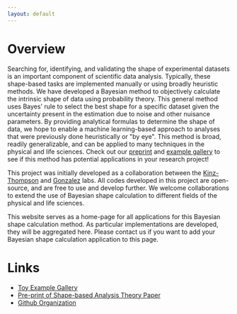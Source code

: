 ```yaml
---
layout: default
---
```

# Overview
Searching for, identifying, and validating the shape of experimental datasets is an important component of scientific data analysis. Typically, these shape-based tasks are implemented manually or using broadly heuristic methods. We have developed a Bayesian method to objectively calculate the intrinsic shape of data using probability theory. This general method uses Bayes' rule to select the best shape for a specific dataset given the uncertainty present in the estimation due to noise and other nuisance parameters. By providing analytical formulas to determine the shape of data, we hope to enable a machine learning-based approach to analyses that were previously done heuristically or "by eye". This method is broad, readily generalizable, and can be applied to many techniques in the physical and life sciences. Check out our [preprint](https://arxiv.org/abs/2109.12462) and [example gallery](https://bayes-shape-calc.github.io/examples/) to see if this method has potential applications in your research project!

This project was initially developed as a collaboration between the [Kinz-Thompson](https://ckinzthompson.github.io/) and [Gonzalez](http://www.columbia.edu/cu/chemistry/groups/gonzalez/) labs. All codes developed in this project are open-source, and are free to use and develop further. We welcome collaborations to extend the use of Bayesian shape calculation to different fields of the physical and life sciences.

This website serves as a home-page for all applications for this Bayesian shape calculation method. As particular implementations are developed, they will be aggregated here. Please contact us if you want to add your Bayesian shape calculation application to this page.

# Links
* [Toy Example Gallery](https://bayes-shape-calc.github.io/examples/)
* [Pre-print of Shape-based Analysis Theory Paper](https://arxiv.org/abs/2109.12462)
* [Github Organization](https://github.com/bayes-shape-calc)
